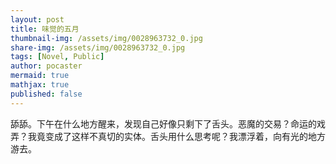 ```yaml
---
layout: post
title: 味觉的五月
thumbnail-img: /assets/img/0028963732_0.jpg
share-img: /assets/img/0028963732_0.jpg
tags: [Novel, Public]
author: pocaster
mermaid: true
mathjax: true
published: false
---
```


舔舔。下午在什么地方醒来，发现自己好像只剩下了舌头。恶魔的交易？命运的戏弄？我竟变成了这样不真切的实体。舌头用什么思考呢？我漂浮着，向有光的地方游去。
